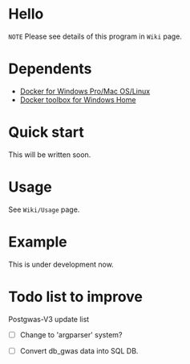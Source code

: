 # Hello

`NOTE` Please see details of this program in `Wiki` page.



# Dependents

* [Docker for Windows Pro/Mac OS/Linux](https://docs.docker.com/get-docker/)
* [Docker toolbox for Windows Home](https://docs.docker.com/toolbox/toolbox_install_windows/)



# Quick start

This will be written soon.



# Usage

See `Wiki/Usage` page.



# Example

This is under development now.



# Todo list to improve

Postgwas-V3 update list

* [ ] Change to 'argparser' system?
* [ ] Convert db_gwas data into SQL DB.

